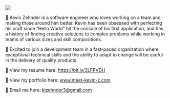 ![](https://komarev.com/ghpvc/?username=k-zehnder)

🚩 Kevin Zehnder is a software engineer who loves working on a team and making those around him better. Kevin has been obsessed with perfecting his craft since “Hello World” hit the console of his first application, and has a history of finding creative solutions to complex problems while working in teams of various sizes and skill compositions.

💼 Excited to join a development team in a fast-paced organization where exceptional technical skills and the ability to adapt to change will be useful in the delivery of quality products.

📶 View my resume here: https://bit.ly/3LFPVDH

👀 View my portfolio here: www.meet-kevin-z.com

📝 Email me here: kjzehnder3@gmail.com



